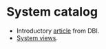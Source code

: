 # System catalog

- Introductory [article](https://www.dbi-services.com/blog/the-postgresql-shared-global-catalog) from DBI.
- [System views](https://www.postgresql.org/docs/current/views.html).
